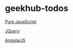 geekhub-todos
=============

[Pure JavaScript](http://aksyonov.github.io/geekhub-todos/)

[JQuery](http://aksyonov.github.io/geekhub-todos/index-jq.html)

[AngularJS](http://aksyonov.github.io/geekhub-todos/index-ng.html)
